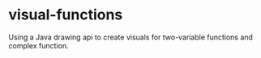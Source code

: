# visual-functions
Using a Java drawing api to create visuals for two-variable functions and complex function.
